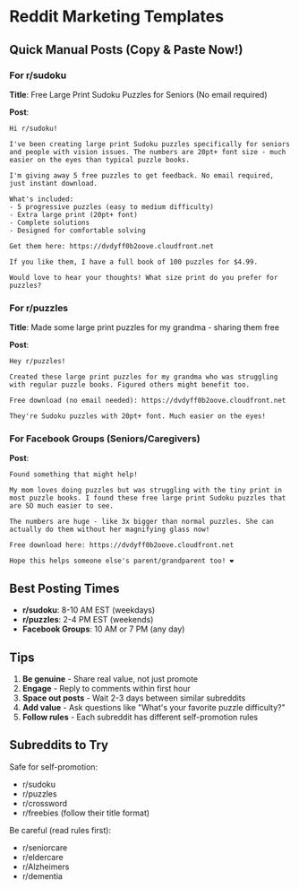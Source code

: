 # Reddit Marketing Templates

## Quick Manual Posts (Copy & Paste Now!)

### For r/sudoku

**Title**: Free Large Print Sudoku Puzzles for Seniors (No email required)

**Post**:
```
Hi r/sudoku!

I've been creating large print Sudoku puzzles specifically for seniors and people with vision issues. The numbers are 20pt+ font size - much easier on the eyes than typical puzzle books.

I'm giving away 5 free puzzles to get feedback. No email required, just instant download.

What's included:
- 5 progressive puzzles (easy to medium difficulty)
- Extra large print (20pt+ font)
- Complete solutions
- Designed for comfortable solving

Get them here: https://dvdyff0b2oove.cloudfront.net

If you like them, I have a full book of 100 puzzles for $4.99.

Would love to hear your thoughts! What size print do you prefer for puzzles?
```

### For r/puzzles

**Title**: Made some large print puzzles for my grandma - sharing them free

**Post**:
```
Hey r/puzzles!

Created these large print puzzles for my grandma who was struggling with regular puzzle books. Figured others might benefit too.

Free download (no email needed): https://dvdyff0b2oove.cloudfront.net

They're Sudoku puzzles with 20pt+ font. Much easier on the eyes!
```

### For Facebook Groups (Seniors/Caregivers)

**Post**:
```
Found something that might help! 

My mom loves doing puzzles but was struggling with the tiny print in most puzzle books. I found these free large print Sudoku puzzles that are SO much easier to see.

The numbers are huge - like 3x bigger than normal puzzles. She can actually do them without her magnifying glass now!

Free download here: https://dvdyff0b2oove.cloudfront.net

Hope this helps someone else's parent/grandparent too! ❤️
```

## Best Posting Times

- **r/sudoku**: 8-10 AM EST (weekdays)
- **r/puzzles**: 2-4 PM EST (weekends)
- **Facebook Groups**: 10 AM or 7 PM (any day)

## Tips

1. **Be genuine** - Share real value, not just promote
2. **Engage** - Reply to comments within first hour
3. **Space out posts** - Wait 2-3 days between similar subreddits
4. **Add value** - Ask questions like "What's your favorite puzzle difficulty?"
5. **Follow rules** - Each subreddit has different self-promotion rules

## Subreddits to Try

Safe for self-promotion:
- r/sudoku
- r/puzzles  
- r/crossword
- r/freebies (follow their title format)

Be careful (read rules first):
- r/seniorcare
- r/eldercare
- r/Alzheimers
- r/dementia